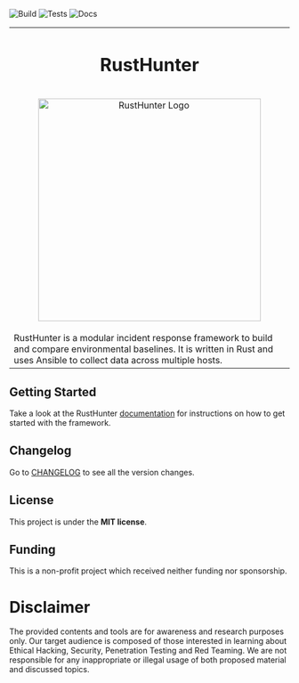 ![Build](https://github.com/Peco602/rusthunter/actions/workflows/build.yml/badge.svg)
![Tests](https://github.com/Peco602/rusthunter/actions/workflows/tests.yml/badge.svg)
![Docs](https://github.com/Peco602/rusthunter/actions/workflows/docs.yml/badge.svg)

<table align="center" border="0">
<tr>
<td align="center" width="9999">

# RustHunter

<br>
<img src="https://rusthunter.readthedocs.io/en/latest/images/logo.png" align="center" width="400px" alt="RustHunter Logo">
<br><br>
	
<div align="left">
RustHunter is a modular incident response framework to build and compare environmental baselines. It is written in Rust and uses Ansible to collect data across multiple hosts.
</div>

</td>
</tr>
</table>


## Getting Started

Take a look at the RustHunter [documentation](https://rusthunter.readthedocs.io) for instructions on how to get started with the framework.


## Changelog   

Go to [CHANGELOG](CHANGELOG.md) to see all the version changes.


## License

This project is under the **MIT license**.


## Funding

This is a non-profit project which received neither funding nor sponsorship.


# Disclaimer

The provided contents and tools are for awareness and research purposes only. Our target audience is composed of those interested in learning about Ethical Hacking, Security, Penetration Testing and Red Teaming. We are not responsible for any inappropriate or illegal usage of both proposed material and discussed topics.
